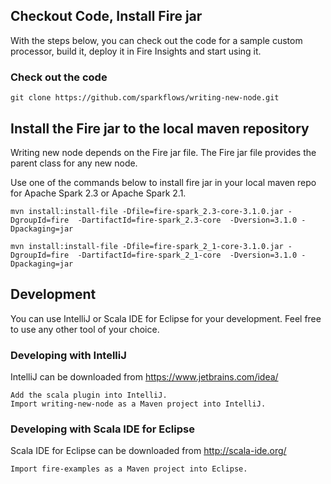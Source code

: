 ## Checkout Code, Install Fire jar

With the steps below, you can check out the code for a sample custom processor, build it, deploy it in Fire Insights and start using it.

### Check out the code

    git clone https://github.com/sparkflows/writing-new-node.git

## Install the Fire jar to the local maven repository

Writing new node depends on the Fire jar file. The Fire jar file provides the parent class for any new node. 

Use one of the commands below to install  fire jar in your local maven repo for Apache Spark 2.3 or Apache Spark 2.1.

    mvn install:install-file -Dfile=fire-spark_2.3-core-3.1.0.jar -DgroupId=fire  -DartifactId=fire-spark_2.3-core  -Dversion=3.1.0 -Dpackaging=jar
    
    mvn install:install-file -Dfile=fire-spark_2_1-core-3.1.0.jar -DgroupId=fire  -DartifactId=fire-spark_2_1-core  -Dversion=3.1.0 -Dpackaging=jar
    
## Development

You can use IntelliJ or Scala IDE for Eclipse for your development. Feel free to use any other tool of your choice.

### Developing with IntelliJ

IntelliJ can be downloaded from https://www.jetbrains.com/idea/

    Add the scala plugin into IntelliJ.
    Import writing-new-node as a Maven project into IntelliJ.

### Developing with Scala IDE for Eclipse

Scala IDE for Eclipse can be downloaded from http://scala-ide.org/

    Import fire-examples as a Maven project into Eclipse.

